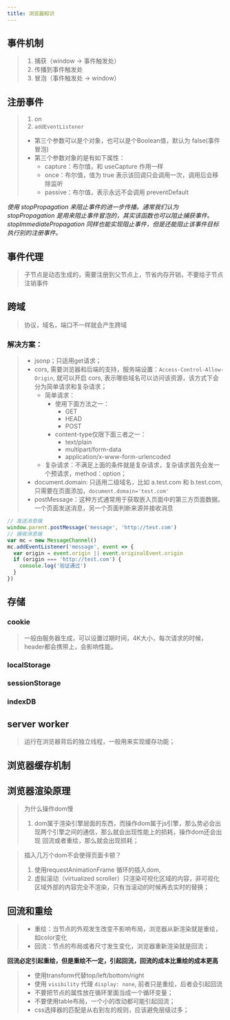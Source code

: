 ```yaml
---
title: 浏览器知识 
---
```


## 事件机制
> 1. 捕获（window -> 事件触发处）
> 2. 传播到事件触发处
> 3. 冒泡（事件触发处 -> window）

## 注册事件
> 1. on
> 2. `addEventListener`
>   - 第三个参数可以是个对象，也可以是个Boolean值，默认为 false(事件冒泡)
>   - 第三个参数对象的是有如下属性：
>       - capture：布尔值，和 useCapture 作用一样     
>       - once：布尔值，值为 true 表示该回调只会调用一次，调用后会移除监听     
>       - passive：布尔值，表示永远不会调用 preventDefault  
     
*使用 stopPropagation 来阻止事件的进一步传播。通常我们认为 stopPropagation 是用来阻止事件冒泡的，其实该函数也可以阻止捕获事件。stopImmediatePropagation 同样也能实现阻止事件，但是还能阻止该事件目标执行别的注册事件。*

## 事件代理
> 子节点是动态生成的，需要注册到父节点上，节省内存开销，不要给子节点注销事件

## 跨域
> 协议，域名，端口不一样就会产生跨域

### 解决方案：
> - jsonp；只适用get请求；
> - cors, 需要浏览器和后端的支持，服务端设置：`Access-Control-Allow-Origin`, 就可以开启 cors, 表示哪些域名可以访问该资源，该方式下会分为简单请求和复杂请求；
>   - 简单请求：
>       - 使用下面方法之一：
>           - GET
>           - HEAD
>           - POST
>       - content-type仅限下面三者之一：
>           - text/plain
>           - multipart/form-data
>           - application/x-www-form-urlencoded
>   - 复杂请求：不满足上面的条件就是复杂请求，复杂请求首先会发一个预请求，method：option；
> - document.domain: 只适用二级域名，比如 a.test.com 和 b.test.com, 只需要在页面添加，`document.domain='test.com'`
> - postMessage：这种方式通常用于获取嵌入页面中的第三方页面数据。一个页面发送消息，另一个页面判断来源并接收消息
```javascript
// 发送消息端
window.parent.postMessage('message', 'http://test.com')
// 接收消息端
var mc = new MessageChannel()
mc.addEventListener('message', event => {
  var origin = event.origin || event.originalEvent.origin
  if (origin === 'http://test.com') {
    console.log('验证通过')
  }
})
```
## 存储
### cookie
> 一般由服务器生成，可以设置过期时间，4K大小，每次请求的时候，header都会携带上，会影响性能。
### localStorage
### sessionStorage
### indexDB

## server worker
> 运行在浏览器背后的独立线程，一般用来实现缓存功能；

## 浏览器缓存机制


## 浏览器渲染原理


> 为什么操作dom慢
> 1. dom属于渲染引擎层面的东西，而操作dom属于js引擎，那么势必会出现两个引擎之间的通信，那么就会出现性能上的损耗，操作dom还会出现
>回流或者重绘，那么就会出现损耗；

> 插入几万个dom不会使得页面卡顿？
> 1. 使用requestAnimationFrame 循环的插入dom, 
> 2. 虚拟滚动（virtualized scroller）只渲染可视化区域的内容，非可视化区域外部的内容完全不渲染，只有当滚动的时候再去实时的替换；

## 回流和重绘
> - 重绘：当节点的外观发生改变不影响布局，浏览器从新渲染就是重绘，如color变化
> - 回流：节点的布局或者尺寸发生变化，浏览器重新渲染就是回流；

**回流必定引起重绘，但是重绘不一定，引起回流，回流的成本比重绘的成本更高**
> - 使用transform代替top/left/bottom/right    
> - 使用 `visibility` 代理 `display: none`, 前者只是重绘，后者会引起回流    
> - 不要把节点的属性放在循环里面当成一个循环变量；   
> - 不要使用table布局，一个小的改动都可能引起回流；    
> - css选择器的匹配是从右到左的规则，应该避免层级过多；   






